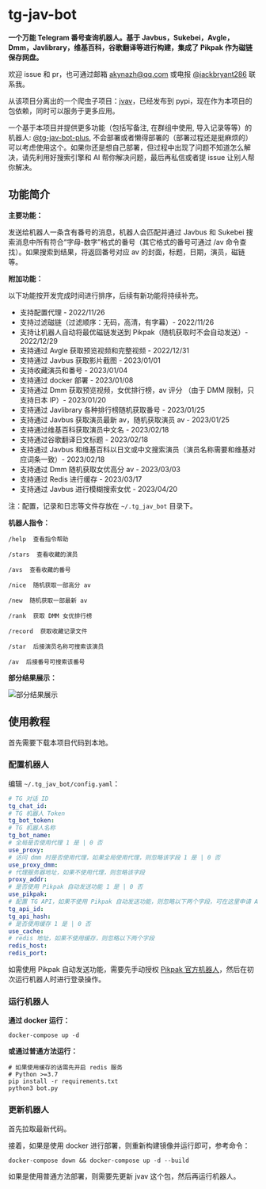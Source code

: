 # tg-jav-bot

**一个万能 Telegram 番号查询机器人。基于 Javbus，Sukebei，Avgle，Dmm，Javlibrary，维基百科，谷歌翻译等进行构建，集成了 Pikpak 作为磁链保存网盘。**

欢迎 issue 和 pr，也可通过邮箱 [akynazh@qq.com](mailto://akynazh@qq.com) 或电报 [@jackbryant286](https://t.me/jackbryant286) 联系我。

从该项目分离出的一个爬虫子项目：[jvav](https://github.com/akynazh/jvav)，已经发布到 pypi，现在作为本项目的包依赖，同时可以服务于更多应用。

一个基于本项目并提供更多功能（包括写备注, 在群组中使用, 导入记录等等）的机器人: [@tg-jav-bot-plus](https://t.me/zh_jav_plus_bot), 不会部署或者懒得部署的（部署过程还是挺麻烦的）可以考虑使用这个。如果你还是想自己部署，但过程中出现了问题不知道怎么解决，请先利用好搜索引擎和 AI 帮你解决问题，最后再私信或者提 issue 让别人帮你解决。

## 功能简介

**主要功能：**

发送给机器人一条含有番号的消息，机器人会匹配并通过 Javbus 和 Sukebei 搜索消息中所有符合“字母-数字”格式的番号（其它格式的番号可通过 /av 命令查找）。如果搜索到结果，将返回番号对应 av 的封面，标题，日期，演员，磁链等。

**附加功能：**

以下功能按开发完成时间进行排序，后续有新功能将持续补充。

- 支持配置代理 - 2022/11/26
- 支持过滤磁链（过滤顺序：无码，高清，有字幕）- 2022/11/26
- 支持让机器人自动将最优磁链发送到 Pikpak（随机获取时不会自动发送）- 2022/12/29
- 支持通过 Avgle 获取预览视频和完整视频 - 2022/12/31
- 支持通过 Javbus 获取影片截图 - 2023/01/01
- 支持收藏演员和番号 - 2023/01/04
- 支持通过 docker 部署 - 2023/01/08
- 支持通过 Dmm 获取预览视频，女优排行榜，av 评分 （由于 DMM 限制，只支持日本 IP）- 2023/01/20
- 支持通过 Javlibrary 各种排行榜随机获取番号 - 2023/01/25
- 支持通过 Javbus 获取演员最新 av，随机获取演员 av - 2023/01/25
- 支持通过维基百科获取演员中文名 - 2023/02/18
- 支持通过谷歌翻译日文标题 - 2023/02/18
- 支持通过 Javbus 和维基百科以日文或中文搜索演员（演员名称需要和维基对应词条一致）- 2023/02/18
- 支持通过 Dmm 随机获取女优高分 av - 2023/03/03
- 支持通过 Redis 进行缓存 - 2023/03/17
- 支持通过 Javbus 进行模糊搜索女优 - 2023/04/20

注：配置，记录和日志等文件存放在 `~/.tg_jav_bot` 目录下。

**机器人指令：**

```
/help  查看指令帮助

/stars  查看收藏的演员

/avs  查看收藏的番号

/nice  随机获取一部高分 av

/new  随机获取一部最新 av

/rank  获取 DMM 女优排行榜

/record  获取收藏记录文件

/star  后接演员名称可搜索该演员

/av  后接番号可搜索该番号
```

**部分结果展示：**

![部分结果展示](res.png)

## 使用教程

首先需要下载本项目代码到本地。

### 配置机器人

编辑 `~/.tg_jav_bot/config.yaml`：

```yaml
# TG 对话 ID
tg_chat_id: 
# TG 机器人 Token
tg_bot_token: 
# TG 机器人名称
tg_bot_name:
# 全局是否使用代理 1 是 | 0 否
use_proxy: 
# 访问 dmm 时是否使用代理，如果全局使用代理，则忽略该字段 1 是 | 0 否
use_proxy_dmm: 
# 代理服务器地址，如果不使用代理，则忽略该字段
proxy_addr: 
# 是否使用 Pikpak 自动发送功能 1 是 | 0 否
use_pikpak: 
# 配置 TG API，如果不使用 Pikpak 自动发送功能，则忽略以下两个字段，可在这里申请 API: https://my.telegram.org/apps
tg_api_id: 
tg_api_hash: 
# 是否使用缓存 1 是 | 0 否
use_cache: 
# redis 地址，如果不使用缓存，则忽略以下两个字段
redis_host: 
redis_port: 
```

如需使用 Pikpak 自动发送功能，需要先手动授权 [Pikpak 官方机器人](https://t.me/PikPak6_Bot)，然后在初次运行机器人时进行登录操作。

### 运行机器人

**通过 docker 运行：**

```
docker-compose up -d
```

**或通过普通方法运行：**

```
# 如果使用缓存的话需先开启 redis 服务
# Python >=3.7
pip install -r requirements.txt
python3 bot.py
```

### 更新机器人

首先拉取最新代码。

接着，如果是使用 docker 进行部署，则重新构建镜像并运行即可，参考命令：

```
docker-compose down && docker-compose up -d --build
```

如果是使用普通方法部署，则需要先更新 jvav 这个包，然后再运行机器人。
